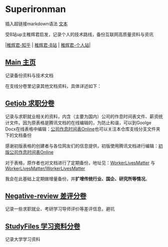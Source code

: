 # Superironman
插入超链接markdown语法 [文本]( url )

受B站up主稚辉君启发，记录个人的技术路线，备份互联网高质量资料与资讯

|[稚辉君-知乎](https://www.zhihu.com/people/zhi-hui-64-54) | [稚辉君-B站](https://space.bilibili.com/20259914) | [稚辉君-个人站](http://www.pengzhihui.xyz/)|

## [Main 主页](https://github.com/Shadows1997/Superironman) 
记录备份资料与技术文档

在支线分卷里记录其他文档资料，具体详述如下：

## [Getjob 求职分卷](https://github.com/Shadows1997/Superironman/tree/main/Get%20Jobs)

记录与求职就业相关的资料，内含（主要为国内）公司的作息时间表文件、薪资统计文件。因为原表格是腾讯文档的在线编辑的，为防止和谐，可以到Goolge Docx在线表格中编辑：[公司作息时间表Online](https://docs.google.com/spreadsheets/d/1xMkpPl7MjmGl1tbUqH8XzJA0qD5B3hvLz7XMNkLT_k4/edit?usp=sharing)也可以关注本仓库支线分支文件夹下的文档备份

感谢初版表格的创建者与各位网友们的信息提供，初版使用腾讯文档进行编辑：[初版公司作息时间表Online](https://docs.qq.com/sheet/DVmhnRG15TG1Tb2Js?tab=BB08J2)

对于表格，原作者也对文档进行了定期备份，地址见：[WorkerLivesMatter](https://github.com/ZhangNanBei/WokerLifeMatters) 与 [WorkerLivesMatter/WorkerLivesMatter](https://github.com/WorkerLivesMatter/WorkerLivesMatter)

我会在此基础上定期做增量备份，并**扩增传统行业、国企、研究所等情况**。

## [Negative-review 差评分卷](https://github.com/Shadows1997/Superironman/tree/main/Negative%20Review) 

记录一些求职就业、考研学习导师评价等差评信息，避坑

## [StudyFiles 学习资料分卷](https://github.com/Shadows1997/Superironman/tree/main/Study%20Files) 

记录大学学习资料
